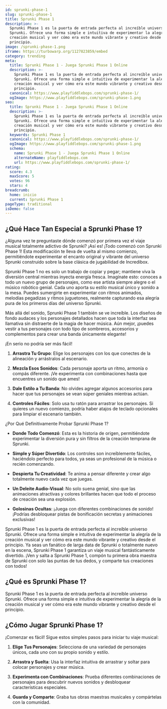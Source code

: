 ```yaml
---
id: sprunki-phase-1
slug: sprunki-phase-1
title: Sprunki Phase 1
description: >-
  Sprunki Phase 1 es la puerta de entrada perfecta al increíble universo
  Sprunki. Ofrece una forma simple e intuitiva de experimentar la alegría de la
  creación musical y ver cómo era este mundo vibrante y creativo desde el
  principio.
image: /sprunki-phase-1.png
iframe: https://turbowarp.org/1127823859/embed
category: trending
meta:
  title: Sprunki Phase 1 - Juega Sprunki Phase 1 Online
  description: >-
    Sprunki Phase 1 es la puerta de entrada perfecta al increíble universo
    Sprunki. Ofrece una forma simple e intuitiva de experimentar la alegría de la
    creación musical y ver cómo era este mundo vibrante y creativo desde el
    principio.
  canonical: https://www.playfiddlebops.com/sprunki-phase-1/
  ogImage: https://www.playfiddlebops.com/sprunki-phase-1.png
seo:
  title: Sprunki Phase 1 - Juega Sprunki Phase 1 Online
  description: >-
    Sprunki Phase 1 es la puerta de entrada perfecta al increíble universo
    Sprunki. Ofrece una forma simple e intuitiva de experimentar la alegría de la
    creación musical y ver cómo era este mundo vibrante y creativo desde el
    principio.
  keywords: Sprunki Phase 1
  canonical: https://www.playfiddlebops.com/sprunki-phase-1/
  ogImage: https://www.playfiddlebops.com/sprunki-phase-1.png
  schema:
    name: Sprunki Phase 1 - Juega Sprunki Phase 1 Online
    alternateName: playfiddlebops.com
    url: https://www.playfiddlebops.com/sprunki-phase-1/
rating:
  score: 4.3
  maxScore: 5
  votes: 96
  stars: 4
breadcrumb:
  home: inicio
  current: Sprunki Phase 1
pageType: traditional
isDemo: false
---
```


## ¿Qué Hace Tan Especial a Sprunki Phase 1?

¿Alguna vez te preguntaste dónde comenzó por primera vez el viaje musical totalmente adictivo de Sprunki? ¡Así es! ¡Todo comenzó con Sprunki Phase 1! Esta modificación te lleva de vuelta al mismo comienzo, permitiéndote experimentar el encanto original y vibrante del universo Sprunki construido sobre la base clásica de jugabilidad de Incredibox.

Sprunki Phase 1 no es solo un trabajo de copiar y pegar; mantiene viva la diversión central mientras inyecta energía fresca. Imagínate esto: conoces a todo un nuevo grupo de personajes, como ese artista siempre alegre o el músico robótico genial. Cada uno aporta su estilo musical único y sonido a la mesa. Puedes sumergirte en experimentar con ritmos animados, melodías pegadizas y ritmos juguetones, realmente capturando esa alegría pura de los primeros días del universo Sprunki.

Más allá del sonido, Sprunki Phase 1 también se ve increíble. Los diseños de fondo audaces y los personajes detallados hacen que toda la interfaz sea llamativa sin distraerte de la magia de hacer música. Aún mejor, ¡puedes vestir a tus personajes con todo tipo de sombreros, accesorios y complementos para crear una banda únicamente elegante!

¡En serio no podría ser más fácil!

1. **Arrastra Tu Grupo**: Elige los personajes con los que conectes de la alineación y arrástralos al escenario.

1. **Mezcla Esos Sonidos**: Cada personaje aporta un ritmo, armonía o compás diferente. ¡Ve experimenta con combinaciones hasta que encuentres un sonido que ames!

1. **Dale Estilo a Tu Banda**: No olvides agregar algunos accesorios para hacer que tus personajes se vean súper geniales mientras actúan.

1. **Controles Fáciles**: Solo usa tu ratón para arrastrar los personajes. Si quieres un nuevo comienzo, podría haber atajos de teclado opcionales para limpiar el escenario también.

¿Por Qué Definitivamente Probar Sprunki Phase 1?

- **Donde Todo Comenzó**: Esta es la historia de origen, permitiéndote experimentar la diversión pura y sin filtros de la creación temprana de Sprunki.

- **Simple y Súper Divertido**: Los controles son increíblemente fáciles, haciéndolo perfecto para todos, ya seas un profesional de la música o recién comenzando.

- **Despierta Tu Creatividad**: Te anima a pensar diferente y crear algo totalmente nuevo cada vez que juegas.

- **Un Deleite Audio-Visual**: No solo suena genial, sino que las animaciones atractivas y colores brillantes hacen que todo el proceso de creación sea una explosión.

- **Golosinas Ocultas**: ¡Juega con diferentes combinaciones de sonido! ¡Podrías desbloquear pistas de bonificación secretas y animaciones exclusivas!

Sprunki Phase 1 es la puerta de entrada perfecta al increíble universo Sprunki. Ofrece una forma simple e intuitiva de experimentar la alegría de la creación musical y ver cómo era este mundo vibrante y creativo desde el principio. Ya seas un fanático de larga data de Sprunki o totalmente nuevo en la escena, Sprunki Phase 1 garantiza un viaje musical fantásticamente divertido. ¡Ven y salta a Sprunki Phase 1, compón tu primera obra maestra de Sprunki con solo las puntas de tus dedos, y comparte tus creaciones con todos!

## ¿Qué es Sprunki Phase 1?

Sprunki Phase 1 es la puerta de entrada perfecta al increíble universo Sprunki. Ofrece una forma simple e intuitiva de experimentar la alegría de la creación musical y ver cómo era este mundo vibrante y creativo desde el principio.

## ¿Cómo Jugar Sprunki Phase 1?

¡Comenzar es fácil! Sigue estos simples pasos para iniciar tu viaje musical:

1. **Elige Tus Personajes**: Selecciona de una variedad de personajes únicos, cada uno con su propio sonido y estilo.

1. **Arrastra y Suelta**: Usa la interfaz intuitiva de arrastrar y soltar para colocar personajes y crear música.

1. **Experimenta con Combinaciones**: Prueba diferentes combinaciones de personajes para descubrir nuevos sonidos y desbloquear características especiales.

1. **Guarda y Comparte**: Graba tus obras maestras musicales y compártelas con la comunidad.